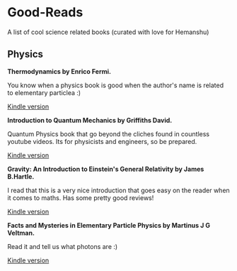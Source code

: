 # Good-Reads
A list of cool science related books (curated with love for Hemanshu)

## Physics

**Thermodynamics by Enrico Fermi.**

You know when a physics book is good when the author's name is related to elementary particlea :)

[Kindle version](https://www.amazon.com/Thermodynamics-Dover-Books-Physics-Enrico-ebook/dp/B008TVLP6K/ref=sr_1_1_twi_kin_2?ie=UTF8&qid=1543513830&sr=8-1&keywords=enrico+fermi+thermodynamics])


**Introduction to Quantum Mechanics by Griffiths David.**

Quantum Physics book that go beyond the cliches found in countless youtube videos. Its for physicists and engineers, so be prepared. 

[Kindle version](https://www.amazon.com/Introduction-Quantum-Mechanics-Pearson-International-ebook/dp/B07CKF891S/ref=sr_1_3_twi_kin_2?ie=UTF8&qid=1543513973&sr=8-3&keywords=Introduction+to+Quantum+Mechanics#customerReviews)

**Gravity: An Introduction to Einstein's General Relativity by James B.Hartle.**

I read that this is a very nice introduction that goes easy on the reader when it comes to maths. Has some pretty good reviews!

[Kindle version](https://www.amazon.com/Gravity-Introduction-Einsteins-Relativity-B-Hartle-ebook/dp/B07B9NSYGG/ref=sr_1_5_twi_kin_2?ie=UTF8&qid=1543514050&sr=8-5&keywords=Gravity%3A+An+Introduction+To+General+Relativity)


**Facts and Mysteries in Elementary Particle Physics by Martinus J G Veltman.**

Read it and tell us what photons are :)

[Kindle version](https://www.amazon.com/Facts-Mysteries-Elementary-Particle-Physics-ebook/dp/B004S06TTE/ref=sr_1_3_twi_kin_2?ie=UTF8&qid=1543514113&sr=8-3&keywords=Facts+and+Mysteries+in+Elementary+particle+physics)
